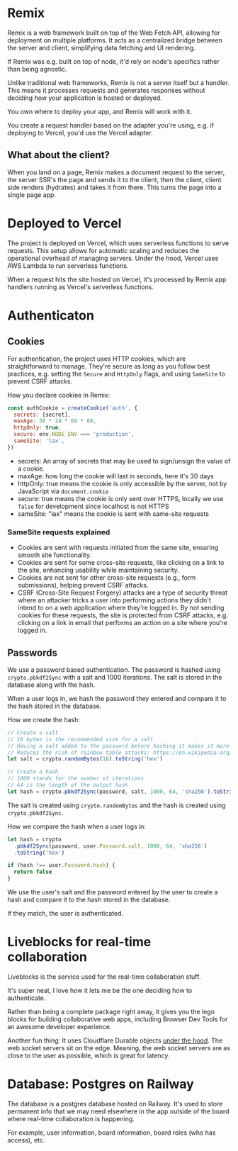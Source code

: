 # Remix

Remix is a web framework built on top of the Web Fetch API, allowing for deployment on multiple platforms. It acts as a centralized bridge between the server and client, simplifying data fetching and UI rendering.

If Remix was e.g. built on top of node, it'd rely on node's specifics rather than being agnostic.

Unlike traditional web frameworks, Remix is not a server itself but a handler. This means it processes requests and generates responses without deciding how your application is hosted or deployed.

You own where to deploy your app, and Remix will work with it.

You create a request handler based on the adapter you're using, e.g. if deploying to Vercel, you'd use the Vercel adapter.

## What about the client?

When you land on a page, Remix makes a document request to the server, the server SSR's the page and sends it to the client, then the client, client side renders (hydrates) and takes it from there. This turns the page into a single page app.

# Deployed to Vercel

The project is deployed on Vercel, which uses serverless functions to serve requests. This setup allows for automatic scaling and reduces the operational overhead of managing servers. Under the hood, Vercel uses AWS Lambda to run serverless functions.

When a request hits the site hosted on Vercel, it's processed by Remix app handlers running as Vercel's serverless functions.

# Authenticaton

## Cookies

For authentication, the project uses HTTP cookies, which are straightforward to manage. They're secure as long as you follow best practices, e.g. setting the `Secure` and `HttpOnly` flags, and using `SameSite` to prevent CSRF attacks.

How you declare cookiee in Remix:

```javascript
const authCookie = createCookie('auth', {
  secrets: [secret],
  maxAge: 30 * 24 * 60 * 60,
  httpOnly: true,
  secure: env.NODE_ENV === 'production',
  sameSite: 'lax',
})
```

- secrets: An array of secrets that may be used to sign/unsign the value of a cookie.
- maxAge: how long the cookie will last in seconds, here it's 30 days
- httpOnly: true means the cookie is only accessible by the server, not by JavaScript via `document.cookie`
- secure: true means the cookie is only sent over HTTPS, locally we use `false` for development since localhost is not HTTPS
- sameSite: "lax" means the cookie is sent with same-site requests

### SameSite requests explained

- Cookies are sent with requests initiated from the same site, ensuring smooth site functionality.
- Cookies are sent for some cross-site requests, like clicking on a link to the site, enhancing usability while maintaining security.
- Cookies are not sent for other cross-site requests (e.g., form submissions), helping prevent CSRF attacks.
- CSRF (Cross-Site Request Forgery) attacks are a type of security threat where an attacker tricks a user into performing actions they didn't intend to on a web application where they're logged in. By not sending cookies for these requests, the site is protected from CSRF attacks, e.g. clicking on a link in email that performs an action on a site where you're logged in.

## Passwords

We use a password based authentication. The password is hashed using `crypto.pbkdf2Sync` with a salt and 1000 iterations. The salt is stored in the database along with the hash.

When a user logs in, we hash the password they entered and compare it to the hash stored in the database.

How we create the hash:

```js
// Create a salt
// 16 bytes is the recommended size for a salt
// Having a salt added to the password before hashing it makes it more secure
// Reduces the risk of rainbow table attacks: https://en.wikipedia.org/wiki/PBKDF2
let salt = crypto.randomBytes(16).toString('hex')

// Create a hash
// 1000 stands for the number of iterations
// 64 is the length of the output hash
let hash = crypto.pbkdf2Sync(password, salt, 1000, 64, 'sha256').toString('hex')
```

The salt is created using `crypto.randomBytes` and the hash is created using `crypto.pbkdf2Sync`.

How we compare the hash when a user logs in:

```js
let hash = crypto
  .pbkdf2Sync(password, user.Password.salt, 1000, 64, 'sha256')
  .toString('hex')

if (hash !== user.Password.hash) {
  return false
}
```

We use the user's salt and the password entered by the user to create a hash and compare it to the hash stored in the database.

If they match, the user is authenticated.

# Liveblocks for real-time collaboration

Liveblocks is the service used for the real-time collaboration stuff.

It's super neat, I love how it lets me be the one deciding how to authenticate.

Rather than being a complete package right away, it gives you the lego blocks for building collaborative web apps, including Browser Dev Tools for an awesome developer experience.

Another fun thing: It uses Cloudflare Durable objects [under the hood](https://liveblocks.io/docs/platform/websocket-infrastructure). The web socket servers sit on the edge. Meaning, the web socket servers are as close to the user as possible, which is great for latency.

# Database: Postgres on Railway

The database is a postgres database hosted on Railway. It's used to store permanent info that we may need elsewhere in the app outside of the board where real-time collaboration is happening.

For example, user information, board information, board roles (who has access), etc.
